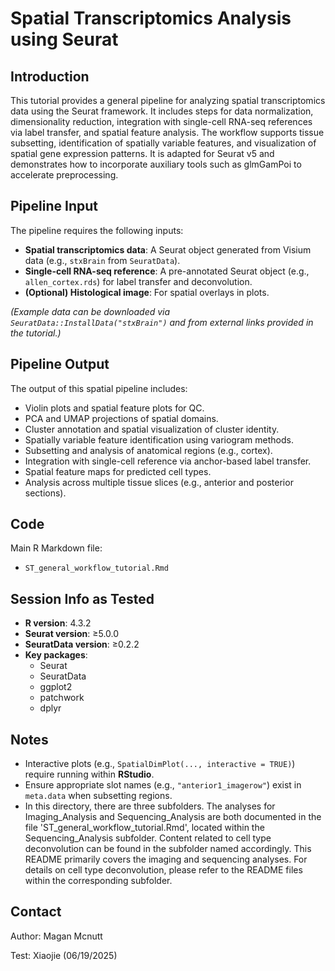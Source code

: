 # Spatial Transcriptomics Analysis using Seurat

## Introduction

This tutorial provides a general pipeline for analyzing spatial transcriptomics data using the Seurat framework. It includes steps for data normalization, dimensionality reduction, integration with single-cell RNA-seq references via label transfer, and spatial feature analysis. The workflow supports tissue subsetting, identification of spatially variable features, and visualization of spatial gene expression patterns. It is adapted for Seurat v5 and demonstrates how to incorporate auxiliary tools such as glmGamPoi to accelerate preprocessing.

## Pipeline Input

The pipeline requires the following inputs:

- **Spatial transcriptomics data**: A Seurat object generated from Visium data (e.g., `stxBrain` from `SeuratData`).
- **Single-cell RNA-seq reference**: A pre-annotated Seurat object (e.g., `allen_cortex.rds`) for label transfer and deconvolution.
- **(Optional) Histological image**: For spatial overlays in plots.
  
*(Example data can be downloaded via `SeuratData::InstallData("stxBrain")` and from external links provided in the tutorial.)*

## Pipeline Output

The output of this spatial pipeline includes:

- Violin plots and spatial feature plots for QC.
- PCA and UMAP projections of spatial domains.
- Cluster annotation and spatial visualization of cluster identity.
- Spatially variable feature identification using variogram methods.
- Subsetting and analysis of anatomical regions (e.g., cortex).
- Integration with single-cell reference via anchor-based label transfer.
- Spatial feature maps for predicted cell types.
- Analysis across multiple tissue slices (e.g., anterior and posterior sections).

## Code

Main R Markdown file:

- `ST_general_workflow_tutorial.Rmd`

## Session Info as Tested

- **R version**: 4.3.2  
- **Seurat version**: ≥5.0.0  
- **SeuratData version**: ≥0.2.2  
- **Key packages**:
  - Seurat  
  - SeuratData  
  - ggplot2  
  - patchwork  
  - dplyr  

## Notes

- Interactive plots (e.g., `SpatialDimPlot(..., interactive = TRUE)`) require running within **RStudio**.
- Ensure appropriate slot names (e.g., `"anterior1_imagerow"`) exist in `meta.data` when subsetting regions.
- In this directory, there are three subfolders. The analyses for Imaging_Analysis and Sequencing_Analysis are both documented in the file 'ST_general_workflow_tutorial.Rmd', located within the Sequencing_Analysis subfolder. Content related to cell type deconvolution can be found in the subfolder named accordingly. This README primarily covers the imaging and sequencing analyses. For details on cell type deconvolution, please refer to the README files within the corresponding subfolder.

## Contact

Author: Magan Mcnutt 

Test: Xiaojie (06/19/2025)








